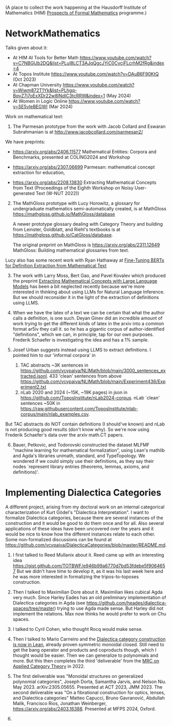 (A place to collect the work happening at the Hausdorff Institute of Mathematics (HIM)
[Prospects of Formal Mathematics](https://www.mathematics.uni-bonn.de/him/programs/current-trimester-program/him-trimester-program-prospects-of-formal-mathematics)
programme.)

# NetworkMathematics

Talks given about it:
* At HIM AI Tools for Better Math https://www.youtube.com/watch?v=C7NBGlJb2DQ&list=PLul8LCT3AJqQgcJYiC0CycjFLcrhM2fRg&index=4
* At Topos Institute https://www.youtube.com/watch?v=DAuB6F90KtQ (Oct 2023)
* At Chapman University https://www.youtube.com/watch?v=Wiwm872T1Yk&list=PLhgq-BqyZ7i7oExXDr22w8lNdIC3tcRRW&index=1 (May 2024)
* At Women in Logic Online https://www.youtube.com/watch?v=SE5vIeBEGWI (Mar 2024)

Work on mathematical text:

1. The Parmesan prototype from the work with Jacob Collard and Eswaran Subrahmanian is at http://www.jacobcollard.com/parmesan2/
    
We have preprints:
* https://arxiv.org/abs/2406.11577 Mathematical Entities: Corpora and Benchmarks, presented at COLING2024 and Workshop

* https://arxiv.org/abs/2307.06699 Parmesan: mathematical concept extraction for education, 

* https://arxiv.org/abs/2208.13830 Extracting Mathematical Concepts from Text (Proceedings of the Eighth Workshop on Noisy User-generated Text (W-NUT 2022))

2. The MathGloss prototype with Lucy Horowitz, a glossary for undergraduate mathematics semi-automatically created, is at MathGloss https://mathgloss.github.io/MathGloss/database
   
   A newer prototype glossary dealing with Category Theory and building from Leinster, Goldblatt, and Riehl's textbooks is at https://mathgloss.github.io/CatGloss/database.
    
   The original preprint on MathGloss is https://arxiv.org/abs/2311.12649 MathGloss: Building mathematical glossaries from text.

Lucy also has some recent work with Ryan Hathaway at [Fine-Tuning BERTs for Definition Extraction from Mathematical Text](https://arxiv.org/abs/2406.13827)

3. The work with Larry Moss, Bert Gao, and Pavel Kovalev which produced the preprint [Extracting Mathematical Concepts with Large Language Models](https://arxiv.org/abs/2309.00642) has been a bit neglected recently because we're more interested in thinking about using LLMs for Natural Language Inference. But we should reconsider it in the light of the extraction of definitions using LLMS.

4. When we have the latex of a text we can be certain that what the author calls a definition, is one such. Deyan Ginev did an incredible amount of work trying to get the different kinds of latex in the arxiv into a common format ar5iv they call it. so he has a gigantic corpus of author-identified "definitions", which we can, in principle, tap for our own purposes.
Frederik Schaefer is investigating the idea and has a 1% sample.

5. Josef Urban suggests instead using LLMS to extract definitions. I pointed him to our 'informal corpora' in
   1. TAC abstracts ~3K sentences in
https://github.com/vcvpaiva/NLIMath/blob/main/3000_sentences_extracted.jsonl. 433 'clean' sentences from above
https://github.com/vcvpaiva/NLIMath/blob/main/Experiment436/Experiment2.txt
   2. nLab 2020 and 2024 (~15K, ~19K pages) in json in
https://github.com/ToposInstitute/nLab2024-corpus. nLab `clean' sentences ~50K in
https://raw.githubusercontent.com/ToposInstitute/nlab-corpus/main/nlab_examples.csv.

But TAC abstracts do NOT contain definitions (I should've known) and nLab is not producing good results (don't know why). So we're now using Frederik Schaefer's data over the arxiv math.CT papers.

6. Bauer, Petkovic, and Todorovski constructed the dataset MLFMF "machine learning for mathematical formalization", using Lean's mathlib and Agda's libraries unimath, standard, and TypeTopology. We wondered if we could simply use their definitions, as they say their nodes `represent library entries (theorems, lemmas, axioms, and definitions)'.

   
# Implementing Dialectica Categories

A different project, arising from my doctoral work on an internal categorical characterization of Kurt Gödel's "Dialectica Interpretation". 
I want to formalize Dialectica categories, because there are several instances of the construction and it would be good to do them once and for all.
Also several applications of these ideas have been uncovered over the years and it would be nice to know how the different instances relate to each other.
Some non-formalized discussions can be found at https://github.com/vcvpaiva/DialecticaCategories/blob/master/README.md.

1. I first talked  to Reed Mullanix about it. Reed came up with an interesting idea https://gist.github.com/TOTBWF/e946b99a6770d7bd53fdebe5f9064657
   But  we didn't have time to develop it, as it was his last week here and he was more interested in formalizing the tripos-to-toposes construction.

2. Then I talked to Maximilian Dore about it. Maximilian likes cubical Agda very much.
   Since Harley Eades has an old preliminary implementation of Dialectica categories in Agda (see https://github.com/heades/dialectica-spaces/tree/master) trying to use Agda made sense.
   But Harley did not implement the relations. Max now thinks he would prefer to work on Chu spaces.

3. I talked to Cyril Cohen, who thought Rocq  would make sense.

4. Then I talked to Mario Carneiro and the [Dialectica category construction is now in Lean](https://github.com/leanprover-community/mathlib4/pull/14274/files), already proven symmetric monoidal closed. Still need to get the bang operator and products and coproducts though, which I thought would be easier. Then we can generalize to polynomials and more. But this then completes the third 'deliverable' from the [MRC on Applied Category Theory](https://www.ams.org/programs/research-communities/2022MRC-Categories) in 2022.

5. The first deliverable was   "Monoidal structures on generalized polynomial categories", Joseph Dorta, Samantha Jarvis, and Nelson Niu. May 2023. arXiv:2305.05655. Presented at ACT 2023, JMM 2023.
   The second deliverable was "On a fibrational construction for optics, lenses, and Dialectica categories"
Matteo Capucci, Bruno Gavranović, Abdullah Malik, Francisco Rios, Jonathan Weinberger, https://arxiv.org/abs/2403.16388. Presented at MFPS 2024, Oxford.

6.  
   

